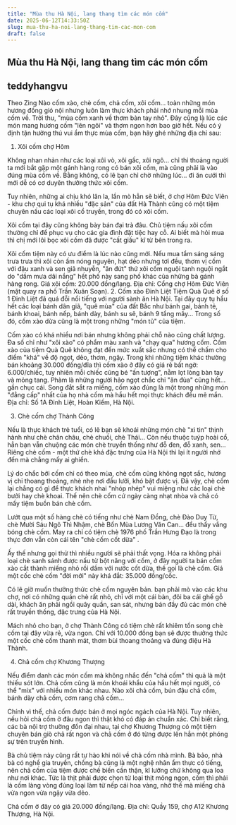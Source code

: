 ```yaml
---
title: "Mùa thu Hà Nội, lang thang tìm các món cốm"
date: 2025-06-12T14:33:50Z
slug: mua-thu-ha-noi-lang-thang-tim-cac-mon-com
draft: false
---
```


## Mùa thu Hà Nội, lang thang tìm các món cốm

## teddyhangvu

Theo Zing
Nào cốm xào, chè cốm, chả cốm, xôi cốm... toàn những món hương đồng gió nội nhưng luôn làm thực khách phải nhớ nhung mỗi mùa cốm về.
Trời thu, "mùa cốm xanh về thơm bàn tay nhỏ". Đây cũng là lúc các món mang hương cốm "lên ngôi" và thơm ngon hơn bao giờ hết. Nếu có ý định tận hưởng thú vui ẩm thực mùa cốm, bạn hãy ghé những địa chỉ sau:
 
1. Xôi cốm chợ Hôm
 
Không nhan nhản như các loại xôi vò, xôi gấc, xôi ngô... chỉ thi thoảng người ta mới bắt gặp một gánh hàng rong có bán xôi cốm, mà cũng phải là vào đúng mùa cốm về. Bằng không, có lẽ bạn chỉ chờ những lúc... đi ăn cưới thì mới dễ có cơ duyên thưởng thức xôi cốm.
 
Tuy nhiên, những ai chịu khó lân la, lần mò hẳn sẽ biết, ở chợ Hôm Đức Viên - khu chợ qui tụ khá nhiều "đặc sản" của đất Hà Thành cũng có một tiệm chuyên nấu các loại xôi cổ truyền, trong đó có xôi cốm.
 

 

 
Xôi cốm tại đây cũng không bày bán đại trà đâu. Chủ tiệm nấu xôi cốm thường chỉ để phục vụ cho các gia đình đặt tiệc hay cỗ. Ai biết mà hỏi mua thì chị mới lôi bọc xôi cốm đã được "cất giấu" kĩ từ bên trong ra.
 
Xôi cốm tiệm này có ưu điểm là lúc nào cũng mới. Nếu mua tầm sáng sáng trưa trưa thì xôi còn ấm nóng nguyên, hạt dẻo nhưng tơi đều, thơm vị cốm với đậu xanh và sen giã nhuyễn, "ăn đứt" thứ xôi cốm nguội tanh nguội ngắt do "dầm mưa dãi nắng" hết phố này sang phố khác của những bà gánh hàng rong.
Giá xôi cốm: 20.000 đồng/lạng.
Địa chỉ: Cổng chợ Hôm Đức Viên (mặt quay ra phố Trần Xuân Soạn).
2. Cốm xào Đinh Liệt
Tiệm Quà Quê ở số 1 Đinh Liệt đã quá đỗi nổi tiếng với người sành ăn Hà Nội. Tại đây quy tụ hầu hết các loại bánh dân giã, "quê mùa" của đất Bắc như bánh gai, bánh tẻ, bánh khoai, bánh nếp, bánh dày, bánh su sê, bánh 9 tầng mây... Trong số đó, cốm xào dừa cũng là một trong những "món tủ" của tiệm.
 

Cốm xào có khá nhiều nơi bán nhưng không phải chỗ nào cũng chất lượng. Đa số chỉ như "xôi xào" có phẩm màu xanh và "chạy qua" hương cốm. Cốm xào của tiệm Quà Quê không đạt đến mức xuất sắc nhưng có thể chấm cho điểm "khá" về độ ngọt, dẻo, thơm, ngậy.
Trong khi những tiệm khác thường bán khoảng 30.000 đồng/đĩa thì cốm xào ở đây có giá rẻ bất ngờ: 6.000/chiếc, tuy nhiên mỗi chiếc cũng bé "ấn tượng", nằm lọt lòng bàn tay và mỏng tang. Phàm là những người hảo ngọt chắc chỉ "ăn đùa" cũng hết... gần chục cái. Song đắt sắt ra miếng, cốm xào đúng là một trong những món "đẳng cấp" nhất của họ nhà cốm mà hầu hết mọi thực khách đều mê mẩn.
Địa chỉ: Số 1A Đinh Liệt, Hoàn Kiếm, Hà Nội.
 
3. Chè cốm chợ Thành Công
 
Nếu là thực khách trẻ tuổi, có lẽ bạn sẽ khoái những món chè "xì tin" thịnh hành như chè chân châu, chè chuối, chè Thái... Còn nếu thuộc tuýp hoài cổ, hẳn bạn vẫn chuộng các món chè truyền thống như đỗ đen, đỗ xanh, sen... Riêng chè cốm - một thứ chè khá đặc trưng của Hà Nội thì lại ít người nhớ đến mà chẳng mấy ai ghiền.
 

 
Lý do chắc bởi cốm chỉ có theo mùa, chè cốm cũng không ngọt sắc, hương vị chỉ thoang thoảng, nhè nhẹ nơi đầu lưỡi, khó bật được vị. Đã vậy, chè cốm lại chẳng có gì để thực khách nhai "nhóp nhép" vui miệng như các loại chè bưởi hay chè khoai. Thế nên chè cốm cứ ngày càng nhạt nhòa và chả có mấy tiệm buồn bán chè cốm.
 

 
Lướt qua một số hàng chè có tiếng như chè Nam Đồng, chè Đào Duy Từ, chè Mười Sáu Ngô Thì Nhậm, chè Bốn Mùa Lương Văn Can... đều thấy vắng bóng chè cốm. May ra chỉ có tiệm chè 1976 phố Trần Hưng Đạo là trong thực đơn vẫn còn cái tên "chè cốm cốt dừa" .
 
Ấy thế nhưng gọi thử thì nhiều người sẽ phải thất vọng. Hóa ra không phải loại chè sanh sánh được nấu từ bột năng với cốm, ở đây người ta bán cốm xào cắt thành miếng nhỏ rồi dầm với nước cốt dừa, thế gọi là chè cốm. Giá một cốc chè cốm "đời mới" này khá đắt: 35.000 đồng/cốc.
 
Có lẽ giờ muốn thưởng thức chè cốm nguyên bản. bạn phải mò vào các khu chợ, nơi có những quán chè rất nhỏ, chỉ với một cái bàn, đôi ba cái ghế gỗ dài, khách ăn phải ngồi quây quần, san sát, nhưng bán đầy đủ các món chè rất truyền thống, đặc trưng của Hà Nội.
 

 
Mách nhỏ cho bạn, ở chợ Thành Công có tiệm chè rất khiêm tốn song chè cốm tại đây vừa rẻ, vừa ngon. Chỉ với 10.000 đồng bạn sẽ được thưởng thức một cốc chè cốm thanh mát, thơm bùi thoang thoảng và đúng điệu Hà Thành.
 
4. Chả cốm chợ Khương Thượng
 
Nếu điểm danh các món cốm mà không nhắc đến "chả cốm" thì quả là một thiếu sót lớn. Chả cốm cũng là món khoái khẩu của hầu hết mọi người, có thể "mix" với nhiều món khác nhau. Nào xôi chả cốm, bún đậu chả cốm, bánh dày chả cốm, cơm rang chả cốm...
 
Chính vì thế, chả cốm được bán ở mọi ngóc ngách của Hà Nội. Tuy nhiên, nếu hỏi chả cốm ở đâu ngon thì thật khó có đáp án chuẩn xác. Chỉ biết rằng, các bà nội trợ thường đồn đại nhau, tại chợ Khương Thượng có một tiệm chuyên bán giò chả rất ngon và chả cốm ở đó từng được lên hẳn một phóng sự trên truyền hình.
 

 
Bà chủ tiệm này cũng rất tự hào khi nói về chả cốm nhà mình. Bà bảo, nhà bà có nghề gia truyền, chồng bà cũng là một nghệ nhân ẩm thực có tiếng, nên chả cốm của tiệm được chế biến cần thận, kĩ lưỡng chứ không qua loa như nơi khác. Tức là thịt phải được chọn từ loại thịt mông ngon, cốm thì phải là cốm làng vòng đúng loại làm từ nếp cái hoa vàng, nhờ thế mà miếng chả vừa ngon vừa ngậy vừa dẻo.
 

Chả cốm ở đây có giá 20.000 đồng/lạng.
Địa chỉ: Quầy 159, chợ A12 Khương Thượng, Hà Nội.